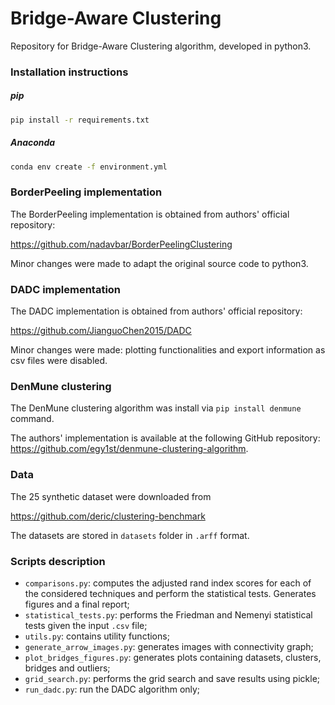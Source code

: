 # Bridge-Aware Clustering
Repository for Bridge-Aware Clustering algorithm, developed in python3.


### Installation instructions
##### pip
```bash
pip install -r requirements.txt
```
##### Anaconda
```bash
conda env create -f environment.yml
```

### BorderPeeling implementation
The BorderPeeling implementation is obtained from authors' official repository:

https://github.com/nadavbar/BorderPeelingClustering

Minor changes were made to adapt the original source code to python3.

### DADC implementation
The DADC implementation is obtained from authors' official repository:

https://github.com/JianguoChen2015/DADC

Minor changes were made: plotting functionalities and export information as csv files were disabled.

### DenMune clustering
The DenMune clustering algorithm was install via `pip install denmune` command.

The authors' implementation is available at the following GitHub repository: https://github.com/egy1st/denmune-clustering-algorithm.

### Data
The 25 synthetic dataset were downloaded from

https://github.com/deric/clustering-benchmark

The datasets are stored in `datasets` folder in `.arff` format.

### Scripts description
* `comparisons.py`: computes the adjusted rand index scores for each of the considered techniques and perform the statistical tests. Generates figures and a final report;
* `statistical_tests.py`: performs the Friedman and Nemenyi statistical tests given the input `.csv` file;
* `utils.py`: contains utility functions;
* `generate_arrow_images.py`: generates images with connectivity graph;
* `plot_bridges_figures.py`: generates plots containing datasets, clusters, bridges and outliers;
* `grid_search.py`: performs the grid search and save results using pickle;
* `run_dadc.py`: run the DADC algorithm only;

